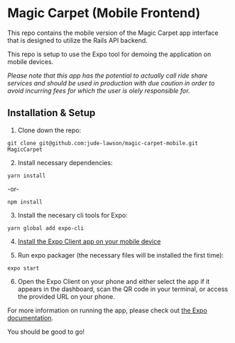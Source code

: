 # Magic Carpet (Mobile Frontend)

This repo contains the mobile version of the Magic Carpet app interface that is designed to utilize the Rails API backend.

This repo is setup to use the Expo tool for demoing the application on mobile devices.

_Please note that this app has the potential to actually call ride share services and should be used in production with due caution in order to avoid incurring fees for which the user is olely responsible for._

## Installation & Setup

1. Clone down the repo:

```shell
git clone git@github.com:jude-lawson/magic-carpet-mobile.git MagicCarpet
```

2. Install necessary dependencies:

```shell
yarn install
```

-or-

```shell
npm install
```
3. Install the necesary cli tools for Expo:

```shell
yarn global add expo-cli
```

4. [Install the Expo Client app on your mobile device](https://docs.expo.io/versions/v29.0.0/introduction/installation#mobile-client-expo-for-ios-and-android)

5. Run expo packager (the necessary files will be installed the first time):

```shell
expo start
```

6. Open the Expo Client on your phone and either select the app if it appears in the dashboard, scan the QR code in your terminal, or access the provided URL on your phone.

For more information on running the app, please check out [the Expo documentation](https://docs.expo.io/versions/v29.0.0/workflow/up-and-running#open-the-app-on-your-phone-or).

You should be good to go!



